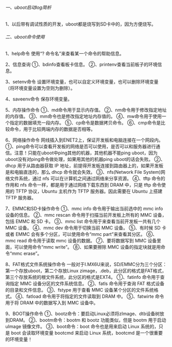 ###### 一、uboot启动log简析

1、以后带有调试性质的开发，uboot都是烧写到SD卡中的，因为方便烧写。

###### 二、uboot命令使用

1、help命令
使用“? 命令名”来查看某一个命令的帮助信息。

2、信息查询
①、bdinfo查看板卡信息。
②、printenv查看当前板子的环境信息。

3、setenv命令
设置环境变量，也可以自定义环境变量，也可以删除环境变量（将环境变量设置为空则为删除）。

4、saveenv命令
保存环境变量。

5、内存操作命令
①、md命令用于显示内存值。
②、nm命令用于修改指定地址的内存值。
③、mm命令也是修改指定地址内存值的。
④、mw命令用于使用一个指定的数据填充一段内存。
⑤、cp命令是数据拷贝命令。
⑥、cmp命令是比较命令，用于比较两端内存的数据是否相等。

6、网络操作命令
网线插入到ENET2上，保证开发板和电脑连接在一个网段内。
①、ping命令可以查看开发板的网络是否可以使用，是否可以和服务器进行通信。注意！只能在uboot中ping其他的机器，其他机器不能ping uboot，因为uboot没有对ping命令做处理，如果用其他的机器ping uboot的话会失败。
②、dhcp 用于从路由器获取 IP 地址，前提得开发板连接到路由器上的，如果开发板是和电脑直连的，那么 dhcp 命令就会失效。
③、nfs(Network File System)网络文件系统，通过 nfs 可以在计算机之间通过网络来分享资源。
④、tftp 命令的作用和 nfs 命令一样，都是用于通过网络下载东西到 DRAM 中，只是 tftp 命令使用的 TFTP 协议，Ubuntu 主机作为 TFTP 服务器。因此需要在 Ubuntu 上搭建 TFTP 服务器。

7、EMMC和SD卡操作命令
①、mmc info 命令用于输出当前选中的 mmc info 设备的信息。
②、mmc rescan 命令用于扫描当前开发板上所有的 MMC 设备，包括 EMMC 和 SD 卡。
③、mmc list 命令用于来查看当前开发板一共有几个 MMC 设备。
④、mmc dev 命令用于切换当前 MMC 设备。
⑤、有时候 SD 卡或者 EMMC 会有多个分区，可以使用命令“mmc part”来查看其分区。
⑥、mmc read 命令用于读取 mmc 设备的数据。
⑦、要将数据写到 MMC 设备里面，可以使用命令“mmc write”。
⑧、如果要擦除 MMC 设备的指定块就是用命令“mmc erase”。

8、FAT格式文件系统操作命令
一般对于I.MX6U来说，SD/EMMC分为三个分区：第一个存放uboot，第二个存放Linux zimage，.deb，此分区的格式是FAT格式，第三个存放系统的根文件系统，此分区的格式是EXT4。
①、fatinfo 命令用于查询指定 MMC 设备分区的文件系统信息。
②、fatls 命令用于查询 FAT 格式设备的目录和文件信息。
③、fstype 用于查看 MMC 设备某个分区的文件系统格式。
④、fatload 命令用于将指定的文件读取到 DRAM 中。
⑤、fatwirte 命令用于将 DRAM 中的数据写入到 MMC 设备中。

9、BOOT操作命令
①、bootz命令：要启动Linux必须将zImage、dtb设备树放到DRAM。
②、bootm命令：bootm 和 bootz 功能类似，但是 bootm 用于启动 uImage 镜像文件。
③、boot命令：boot 命令也是用来启动 Linux 系统的，只是 boot 会读取环境变量 bootcmd 来启动 Linux 系统，bootcmd 是一个很重要的环境变量！